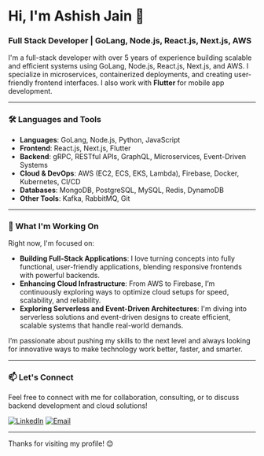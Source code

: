 # Hi, I'm Ashish Jain 👋

### Full Stack Developer | GoLang, Node.js, React.js, Next.js, AWS

I'm a full-stack developer with over 5 years of experience building scalable and efficient systems using GoLang, Node.js, React.js, Next.js, and AWS. I specialize in microservices, containerized deployments, and creating user-friendly frontend interfaces. I also work with **Flutter** for mobile app development.


---

### 🛠️ Languages and Tools

- **Languages**: GoLang, Node.js, Python, JavaScript
- **Frontend**: React.js, Next.js, Flutter
- **Backend**: gRPC, RESTful APIs, GraphQL, Microservices, Event-Driven Systems
- **Cloud & DevOps**: AWS (EC2, ECS, EKS, Lambda), Firebase, Docker, Kubernetes, CI/CD
- **Databases**: MongoDB, PostgreSQL, MySQL, Redis, DynamoDB
- **Other Tools**: Kafka, RabbitMQ, Git

---

### 🚀 What I'm Working On

Right now, I'm focused on:
- **Building Full-Stack Applications**: I love turning concepts into fully functional, user-friendly applications, blending responsive frontends with powerful backends.
- **Enhancing Cloud Infrastructure**: From AWS to Firebase, I’m continuously exploring ways to optimize cloud setups for speed, scalability, and reliability.
- **Exploring Serverless and Event-Driven Architectures**: I'm diving into serverless solutions and event-driven designs to create efficient, scalable systems that handle real-world demands.

I’m passionate about pushing my skills to the next level and always looking for innovative ways to make technology work better, faster, and smarter.

---

### 📫 Let's Connect

Feel free to connect with me for collaboration, consulting, or to discuss backend development and cloud solutions!

[![LinkedIn](https://img.shields.io/badge/LinkedIn-Ashish_Jain-blue?style=flat&logo=linkedin)](https://www.linkedin.com/in/ashish-jain-dev/)
[![Email](https://img.shields.io/badge/Email-ashish2103parmar@gmail.com-informational?style=flat&logo=gmail)](mailto:ashish2103parmar@gmail.com)

---

Thanks for visiting my profile! 😊
